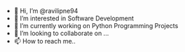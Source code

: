 - 👋 Hi, I’m @ravilipne94
- 👀 I’m interested in Software Development
- 🌱 I’m currently working on Python Programming Projects
- 💞️ I’m looking to collaborate on ...
- 📫 How to reach me..

<!---
ravilipne94/ravilipne94 is a ✨ special ✨ repository because its `README.md` (this file) appears on your GitHub profile.
You can click the Preview link to take a look at your changes.
--->
